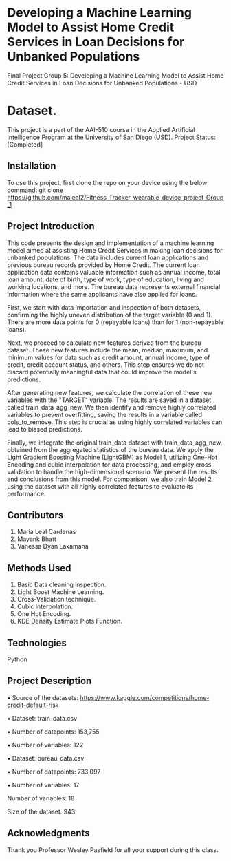 # Developing a Machine Learning Model to Assist Home Credit Services in Loan Decisions for Unbanked Populations
Final Project Group 5: Developing a Machine Learning Model to Assist Home Credit Services in Loan Decisions for Unbanked Populations - USD

#  Dataset. 
This project is a part of the AAI-510 course in the Applied Artificial Intelligence Program at the University of San Diego (USD). 
Project Status: [Completed]

## Installation
To use this project, first clone the repo on your device using the below command:
git clone https://github.com/maleal2/Fitness_Tracker_wearable_device_project_Group_1

## Project Introduction
  
  This code presents the design and implementation of a machine learning model aimed at assisting Home Credit Services in making loan decisions for unbanked populations. The data includes current loan applications and previous bureau records provided by Home Credit. The current loan application data contains valuable information such as annual income, total loan amount, date of birth, type of work, type of education, living and working locations, and more. The bureau data represents external financial information where the same applicants have also applied for loans.

First, we start with data importation and inspection of both datasets, confirming the highly uneven distribution of the target variable (0 and 1). There are more data points for 0 (repayable loans) than for 1 (non-repayable loans).

Next, we proceed to calculate new features derived from the bureau dataset. These new features include the mean, median, maximum, and minimum values for data such as credit amount, annual income, type of credit, credit account status, and others. This step ensures we do not discard potentially meaningful data that could improve the model's predictions.

After generating new features, we calculate the correlation of these new variables with the "TARGET" variable. The results are saved in a dataset called train_data_agg_new. We then identify and remove highly correlated variables to prevent overfitting, saving the results in a variable called cols_to_remove. This step is crucial as using highly correlated variables can lead to biased predictions.

Finally, we integrate the original train_data dataset with train_data_agg_new, obtained from the aggregated statistics of the bureau data. We apply the Light Gradient Boosting Machine (LightGBM) as Model 1, utilizing One-Hot Encoding and cubic interpolation for data processing, and employ cross-validation to handle the high-dimensional scenario. We present the results and conclusions from this model. For comparison, we also train Model 2 using the dataset with all highly correlated features to evaluate its performance.

## Contributors

1. Maria Leal Cardenas
2. Mayank Bhatt
3. Vanessa Dyan Laxamana

## Methods Used

1. Basic Data cleaning inspection.
2. Light Boost Machine Learning. 
3. Cross-Validation technique.
4. Cubic interpolation.
5. One Hot Encoding.
6. KDE Density Estimate Plots Function.

## Technologies
   Python

## Project Description

•	Source of the datasets: https://www.kaggle.com/competitions/home-credit-default-risk

•	Dataset: train_data.csv

•	Number of datapoints: 153,755

•	Number of variables: 122

•	Dataset: bureau_data.csv

•	Number of datapoints: 733,097

•	Number of variables: 17

Number of variables: 18

Size of the dataset:  943


## Acknowledgments
Thank you Professor Wesley Pasfield for all your support during this class. 


